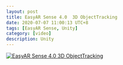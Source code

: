 ```yaml
---
layout: post
title: EasyAR Sense 4.0  3D ObjectTracking
date: 2020-07-07 11:00:13 UTC+8
tags: [EasyAR Sense, Unity]
category: [video]
description: Unity
---
```


[![EasyAR Sense 4.0 3D ObjectTracking](http://img.youtube.com/vi/U4dnf3-KgXs/0.jpg)](http://www.youtube.com/watch?v=U4dnf3-KgXs)